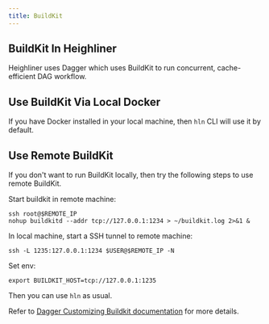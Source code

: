 ```yaml
---
title: BuildKit
---
```


## BuildKit In Heighliner

Heighliner uses Dagger which uses BuildKit to run concurrent, cache-efficient DAG workflow.

## Use BuildKit Via Local Docker

If you have Docker installed in your local machine, then `hln` CLI will use it by default.

## Use Remote BuildKit

If you don't want to run BuildKit locally, then try the following steps to use remote BuildKit.

Start buildkit in remote machine:

```shell
ssh root@$REMOTE_IP
nohup buildkitd --addr tcp://127.0.0.1:1234 > ~/buildkit.log 2>&1 &
```

In local machine, start a SSH tunnel to remote machine:

```shell
ssh -L 1235:127.0.0.1:1234 $USER@$REMOTE_IP -N
```

Set env:

```shell
export BUILDKIT_HOST=tcp://127.0.0.1:1235
```

Then you can use `hln` as usual.

Refer to [Dagger Customizing Buildkit documentation](https://docs.dagger.io/1223/custom-buildkit/) for more details.
